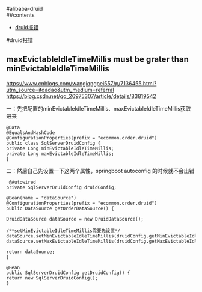 #alibaba-druid                                                                   
##contents                                                                
- [druid报错](#druid报错) 



#druid报错
## maxEvictableIdleTimeMillis must be grater than minEvictableIdleTimeMillis
 https://www.cnblogs.com/wangiqngpei557/p/7136455.html?utm_source=itdadao&utm_medium=referral
 https://blog.csdn.net/qq_26975307/article/details/83819542
 
  一：先把配置的minEvictableIdleTimeMillis、maxEvictableIdleTimeMillis获取进来

    @Data
    @EqualsAndHashCode
    @ConfigurationProperties(prefix = "ecommon.order.druid")
    public class SqlServerDruidConfig {
    private Long minEvictableIdleTimeMillis;
    private Long maxEvictableIdleTimeMillis;
    }
二：然后自己先设置一下这两个属性，springboot autoconfig 的时候就不会出错

     @Autowired
    private SqlServerDruidConfig druidConfig;
     
    @Bean(name = "dataSource")
    @ConfigurationProperties(prefix = "ecommon.order.druid")
    public DataSource getOrderDataSource() {
     
    DruidDataSource dataSource = new DruidDataSource();
     
    /**setMinEvictableIdleTimeMillis需要先设置*/
    dataSource.setMinEvictableIdleTimeMillis(druidConfig.getMinEvictableIdleTimeMillis());
    dataSource.setMaxEvictableIdleTimeMillis(druidConfig.getMaxEvictableIdleTimeMillis());
     
    return dataSource;
    }
     
    @Bean
    public SqlServerDruidConfig getDruidConfig() {
    return new SqlServerDruidConfig();
    }
 

